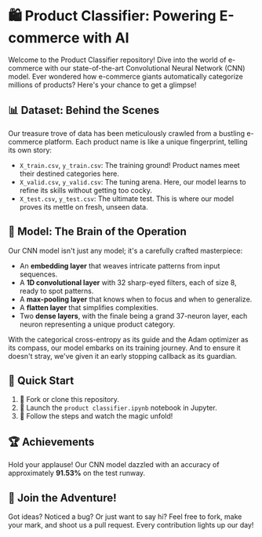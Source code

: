 # 🛍️ Product Classifier: Powering E-commerce with AI

Welcome to the Product Classifier repository! Dive into the world of e-commerce with our state-of-the-art Convolutional Neural Network (CNN) model. Ever wondered how e-commerce giants automatically categorize millions of products? Here's your chance to get a glimpse!

## 📊 Dataset: Behind the Scenes

Our treasure trove of data has been meticulously crawled from a bustling e-commerce platform. Each product name is like a unique fingerprint, telling its own story:

- `X_train.csv`, `y_train.csv`: The training ground! Product names meet their destined categories here.
- `X_valid.csv`, `y_valid.csv`: The tuning arena. Here, our model learns to refine its skills without getting too cocky.
- `X_test.csv`, `y_test.csv`: The ultimate test. This is where our model proves its mettle on fresh, unseen data.

## 🧠 Model: The Brain of the Operation

Our CNN model isn't just any model; it's a carefully crafted masterpiece:

- An **embedding layer** that weaves intricate patterns from input sequences.
- A **1D convolutional layer** with 32 sharp-eyed filters, each of size 8, ready to spot patterns.
- A **max-pooling layer** that knows when to focus and when to generalize.
- A **flatten layer** that simplifies complexities.
- Two **dense layers**, with the finale being a grand 37-neuron layer, each neuron representing a unique product category.

With the categorical cross-entropy as its guide and the Adam optimizer as its compass, our model embarks on its training journey. And to ensure it doesn't stray, we've given it an early stopping callback as its guardian.

## 🚀 Quick Start

1. 🍴 Fork or clone this repository.
2. 📘 Launch the `product classifier.ipynb` notebook in Jupyter.
3. 🚦 Follow the steps and watch the magic unfold!

## 🏆 Achievements

Hold your applause! Our CNN model dazzled with an accuracy of approximately **91.53%** on the test runway.

## 🤝 Join the Adventure!

Got ideas? Noticed a bug? Or just want to say hi? Feel free to fork, make your mark, and shoot us a pull request. Every contribution lights up our day!
